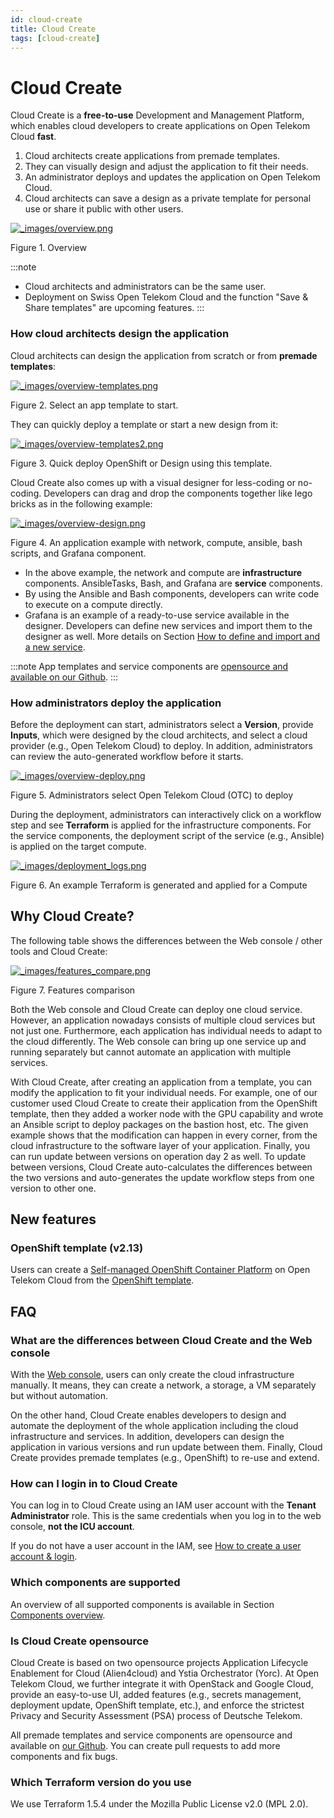 ```yaml
---
id: cloud-create
title: Cloud Create 
tags: [cloud-create]
---
```


# Cloud Create

Cloud Create is a **free-to-use** Development and Management Platform, which enables cloud developers to create applications on Open Telekom Cloud **fast**.

1.  Cloud architects create applications from premade templates.
2.  They can visually design and adjust the application to fit their needs.
3.  An administrator deploys and updates the application on Open Telekom Cloud.
4.  Cloud architects can save a design as a private template for personal use or share it public with other users.
    

[![_images/overview.png](https://docs.otc.t-systems.com/cloud-create/umn/_images/overview.png)](https://docs.otc.t-systems.com/cloud-create/umn/_images/overview.png)

Figure 1. Overview

:::note
*   Cloud architects and administrators can be the same user.
*   Deployment on Swiss Open Telekom Cloud and the function "Save & Share templates" are upcoming features.
:::

### How cloud architects design the application

Cloud architects can design the application from scratch or from **premade templates**:

[![_images/overview-templates.png](https://docs.otc.t-systems.com/cloud-create/umn/_images/overview-templates.png)](https://docs.otc.t-systems.com/cloud-create/umn/_images/overview-templates.png)

Figure 2. Select an app template to start.

They can quickly deploy a template or start a new design from it:

[![_images/overview-templates2.png](https://docs.otc.t-systems.com/cloud-create/umn/_images/overview-templates2.png)](https://docs.otc.t-systems.com/cloud-create/umn/_images/overview-templates2.png)

Figure 3. Quick deploy OpenShift or Design using this template.

Cloud Create also comes up with a visual designer for less-coding or no-coding. Developers can drag and drop the components together like lego bricks as in the following example:

[![_images/overview-design.png](https://docs.otc.t-systems.com/cloud-create/umn/_images/overview-design.png)](https://docs.otc.t-systems.com/cloud-create/umn/_images/overview-design.png)

Figure 4. An application example with network, compute, ansible, bash scripts, and Grafana component.

*   In the above example, the network and compute are **infrastructure** components. AnsibleTasks, Bash, and Grafana are **service** components.
*   By using the Ansible and Bash components, developers can write code to execute on a compute directly.
*   Grafana is an example of a ready-to-use service available in the designer. Developers can define new services and import them to the designer as well. More details on Section [How to define and import and a new service](https://docs.otc.t-systems.com/cloud-create/umn/tosca_tutorials/index.html#how-to-define-and-import-and-a-new-service).
    
:::note
  App templates and service components are [opensource and available on our Github](https://github.com/opentelekomcloud-blueprints/tosca-service-catalogs).
:::

### How administrators deploy the application

Before the deployment can start, administrators select a **Version**, provide **Inputs**, which were designed by the cloud architects, and select a cloud provider (e.g., Open Telekom Cloud) to deploy. In addition, administrators can review the auto-generated workflow before it starts.

[![_images/overview-deploy.png](https://docs.otc.t-systems.com/cloud-create/umn/_images/overview-deploy.png)](https://docs.otc.t-systems.com/cloud-create/umn/_images/overview-deploy.png)

Figure 5. Administrators select Open Telekom Cloud (OTC) to deploy

During the deployment, administrators can interactively click on a workflow step and see **Terraform** is applied for the infrastructure components. For the service components, the deployment script of the service (e.g., Ansible) is applied on the target compute.

[![_images/deployment_logs.png](https://docs.otc.t-systems.com/cloud-create/umn/_images/deployment_logs.png)](https://docs.otc.t-systems.com/cloud-create/umn/_images/deployment_logs.png)

Figure 6. An example Terraform is generated and applied for a Compute

Why Cloud Create?
-----------------------------------------------------------------------

The following table shows the differences between the Web console / other tools and Cloud Create:

[![_images/features_compare.png](https://docs.otc.t-systems.com/cloud-create/umn/_images/features_compare.png)](https://docs.otc.t-systems.com/cloud-create/umn/_images/features_compare.png)

Figure 7. Features comparison

Both the Web console and Cloud Create can deploy one cloud service. However, an application nowadays consists of multiple cloud services but not just one. Furthermore, each application has individual needs to adapt to the cloud differently. The Web console can bring up one service up and running separately but cannot automate an application with multiple services.

With Cloud Create, after creating an application from a template, you can modify the application to fit your individual needs. For example, one of our customer used Cloud Create to create their application from the OpenShift template, then they added a worker node with the GPU capability and wrote an Ansible script to deploy packages on the bastion host, etc. The given example shows that the modification can happen in every corner, from the cloud infrastructure to the software layer of your application. Finally, you can run update between versions on operation day 2 as well. To update between versions, Cloud Create auto-calculates the differences between the two versions and auto-generates the update workflow steps from one version to other one.

New features
--------------------------------------------------------------

### OpenShift template (v2.13)

Users can create a [Self-managed OpenShift Container Platform](https://www.redhat.com/en/technologies/cloud-computing/openshift/container-platform) on Open Telekom Cloud from the [OpenShift template](https://docs.otc.t-systems.com/cloud-create/umn/service_catalogs/openshift.html#openshift).

FAQ
--------------------------------------------

### What are the differences between Cloud Create and the Web console

With the [Web console](https://console.otc.t-systems.com/), users can only create the cloud infrastructure manually. It means, they can create a network, a storage, a VM separately but without automation.

On the other hand, Cloud Create enables developers to design and automate the deployment of the whole application including the cloud infrastructure and services. In addition, developers can design the application in various versions and run update between them. Finally, Cloud Create provides premade templates (e.g., OpenShift) to re-use and extend.

### How can I login in to Cloud Create

You can log in to Cloud Create using an IAM user account with the **Tenant Administrator** role. This is the same credentials when you log in to the web console, **not the ICU account**.

If you do not have a user account in the IAM, see [How to create a user account & login](https://docs.otc.t-systems.com/cloud-create/umn/register.html#how-to-login).

### Which components are supported

An overview of all supported components is available in Section [Components overview](https://docs.otc.t-systems.com/cloud-create/umn/components_overview.html#components-overview).

### Is Cloud Create opensource

Cloud Create is based on two opensource projects Application Lifecycle Enablement for Cloud (Alien4cloud) and Ystia Orchestrator (Yorc). At Open Telekom Cloud, we further integrate it with OpenStack and Google Cloud, provide an easy-to-use UI, added features (e.g., secrets management, deployment update, OpenShift template, etc.), and enforce the strictest Privacy and Security Assessment (PSA) process of Deutsche Telekom.

All premade templates and service components are opensource and available on [our Github](https://github.com/opentelekomcloud-blueprints/tosca-service-catalogs). You can create pull requests to add more components and fix bugs.

### Which Terraform version do you use

We use Terraform 1.5.4 under the Mozilla Public License v2.0 (MPL 2.0).